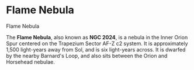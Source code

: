 # Flame Nebula
Flame Nebula
 		 	 

The **Flame Nebula**, also known as **NGC 2024**, is a nebula in the Inner Orion Spur centered on the Trapezium Sector AF-Z c2 system. It is approximately 1,500 light-years away from Sol, and is six light-years across. It is dwarfed by the nearby Barnard's Loop, and also sits between the Orion and Horsehead nebulae.